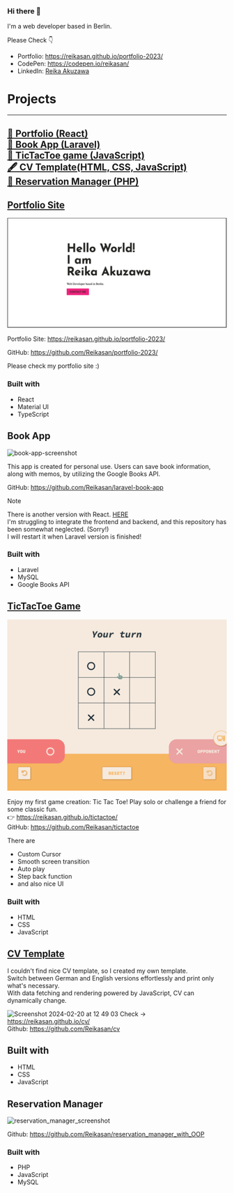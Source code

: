 ### Hi there 👋
I'm a web developer based in Berlin.

Please Check :point_down:
- Portfolio: https://reikasan.github.io/portfolio-2023/
- CodePen: https://codepen.io/reikasan/
- LinkedIn: [Reika Akuzawa](https://www.linkedin.com/in/reika-akuzawa-8271b7242/)

# Projects
---
[🌵 Portfolio (React)](#portfolio-site)<br/>
[📖 Book App (Laravel)](#book-app)<br/>
[🍰 TicTacToe game (JavaScript)](#tictactoe-game)<br/>
[🖋️ CV Template(HTML, CSS, JavaScript)](#cv)<br/>
[🍝 Reservation Manager (PHP)](#reservation-manager)<br/>
---

## [Portfolio Site](https://reikasan.github.io/portfolio-2023/)
<img alt="portfolio-screenshot" src="https://github.com/Reikasan/photo_for_codepen/blob/main/ogp-img(2).png?raw=true" data-hpc="true" class="Box-sc-g0xbh4-0 kzRgrI">

Portfolio Site: <https://reikasan.github.io/portfolio-2023/>

GitHub: <https://github.com/Reikasan/portfolio-2023/>

Please check my portfolio site :)

### Built with
- React
- Material UI
- TypeScript

  
## Book App
<img alt="book-app-screenshot" src="https://github.com/Reikasan/Reikasan/assets/68085523/67c0d2dc-9de2-4477-9529-e75fb0d8ecb0">

This app is created for personal use. Users can save book information, along with memos, by utilizing the Google Books API.

GitHub: https://github.com/Reikasan/laravel-book-app
> [!NOTE]
> There is another version with React. [HERE](https://github.com/Reikasan/Book-app) <br/>
> I'm struggling to integrate the frontend and backend, and this repository has been somewhat neglected. (Sorry!) <br/>
> I will restart it when Laravel version is finished!


### Built with 
- Laravel
- MySQL
- Google Books API

## [TicTacToe Game](https://reikasan.github.io/tictactoe/)
<img alt="tictactoe screenshot" src="https://github.com/Reikasan/photo_for_codepen/blob/main/Screenshot%202024-03-06%20at%2017.08.56.png?raw=true">

Enjoy my first game creation: Tic Tac Toe! Play solo or challenge a friend for some classic fun.<br/>
👉 https://reikasan.github.io/tictactoe/<br/>
GitHub: https://github.com/Reikasan/tictactoe<br/>

There are
-  Custom Cursor
-  Smooth screen transition
-  Auto play
-  Step back function
-  and also nice UI

### Built with 
- HTML
- CSS
- JavaScript


## [CV Template](https://reikasan.github.io/cv/)
I couldn't find nice CV template, so I created my own template.<br/>
Switch between German and English versions effortlessly and print only what's necessary. <br/>
With data fetching and rendering powered by JavaScript, CV can dynamically change. 

![Screenshot 2024-02-20 at 12 49 03](https://github.com/Reikasan/Reikasan/assets/68085523/853b3004-1817-4ea5-81f7-24483d715168)
Check -> https://reikasan.github.io/cv/<br/>
Github: https://github.com/Reikasan/cv

## Built with
- HTML
- CSS
- JavaScript

## Reservation Manager
<img src="https://user-images.githubusercontent.com/68085523/167089689-009bf759-55af-458b-88d2-cf1fe1aae866.jpg" alt="reservation_manager_screenshot" style="max-width: 100%;">

Github: https://github.com/Reikasan/reservation_manager_with_OOP

### Built with
- PHP
- JavaScript
- MySQL
